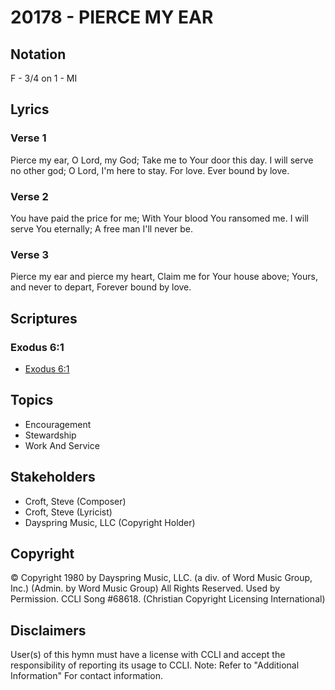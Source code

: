 # 20178 - PIERCE MY EAR

## Notation

F - 3/4 on 1 - MI

## Lyrics

### Verse 1

Pierce my ear, O Lord, my God; Take me to Your door this day. I will serve no other god; O Lord, I'm here to stay. For love. Ever bound by love.

### Verse 2

You have paid the price for me; With Your blood You ransomed me. I will serve You eternally; A free man I'll never be.

### Verse 3

Pierce my ear and pierce my heart, Claim me for Your house above; Yours, and never to depart, Forever bound by love.


## Scriptures

### Exodus 6:1

- [Exodus 6:1](https://www.biblegateway.com/passage/?search=Exodus%206%3A1)


## Topics

- Encouragement
- Stewardship
- Work And Service

## Stakeholders

- Croft, Steve (Composer)
- Croft, Steve (Lyricist)
- Dayspring Music, LLC (Copyright Holder)

## Copyright

© Copyright 1980 by Dayspring Music, LLC. (a div. of Word Music Group, Inc.) (Admin. by Word Music Group) All Rights Reserved. Used by Permission. CCLI Song #68618.
(Christian Copyright Licensing International)

## Disclaimers

User(s) of this hymn must have a license with CCLI and accept the responsibility of reporting its usage to CCLI.
Note: Refer to "Additional Information" For contact information.

